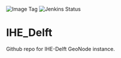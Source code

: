 ![Image Tag](https://img.shields.io/badge/Staging%20Image%20Tag:-0.0.1--ec14993--sta-blue.svg)
![Jenkins Status](https://img.shields.io/badge/Staging%20Jenkins%20Build%20Status:-SUCCESS-green.svg)

# IHE_Delft

Github repo for IHE-Delft GeoNode instance.
